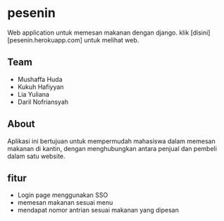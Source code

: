 # pesenin
Web application untuk memesan makanan dengan django. klik [disini][pesenin.herokuapp.com] untuk melihat web.

## Team
- Mushaffa Huda
- Kukuh Hafiyyan
- Lia Yuliana
- Daril Nofriansyah

## About

Aplikasi ini bertujuan untuk mempermudah mahasiswa dalam memesan makanan di kantin, dengan menghubungkan antara penjual dan pembeli dalam satu website.

## fitur
- Login page menggunakan SSO
- memesan makanan sesuai menu
- mendapat nomor antrian sesuai makanan yang dipesan

